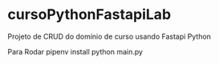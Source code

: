 # cursoPythonFastapiLab
Projeto de CRUD do domínio de curso usando Fastapi Python

Para Rodar
pipenv install
python main.py
